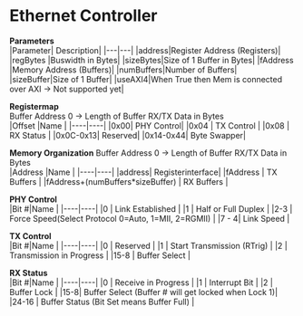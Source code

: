 
# Ethernet Controller
  
**Parameters**  
|Parameter| Description|
|---|---|
|address|Register Address (Registers)|
|regBytes |Buswidth in Bytes|
|sizeBytes|Size of 1 Buffer in Bytes|
|fAddress |Memory Address (Buffers)|
|numBuffers|Number of Buffers|
|sizeBuffer|Size of 1 Buffer|
|useAXI4|When True then Mem is connected over AXI -> Not supported yet|
  
**Registermap**  
Buffer Address 0 -> Length of Buffer RX/TX Data in Bytes   
|Offset |Name |
|----|----|
|0x00| PHY Control| 
|0x04 | TX Control | 
|0x08 | RX Status | 
|0x0C-0x13| Reserved|
|0x14-0x44| Byte Swapper|
  
**Memory Organization**
Buffer Address 0 -> Length of Buffer RX/TX Data in Bytes   
|Address |Name |
|----|----|
|address| Registerinterface| 
|fAddress | TX Buffers | 
|fAddress+(numBuffers*sizeBuffer) | RX Buffers | 

**PHY Control**    
|Bit #|Name |
|----|----|
|0 | Link Established |
|1 | Half or Full Duplex | 
|2-3 | Force Speed(Select Protocol 0=Auto, 1=MII, 2=RGMII) |
|7 - 4| Link Speed |
  
**TX Control**   
|Bit #|Name |
|----|----|
|0 | Reserved |
|1 | Start Transmission (RTrig) |
|2 | Transmission in Progress |
|15-8 | Buffer Select |
  
**RX Status**  
|Bit #|Name |
|----|----|
|0 | Receive in Progress |
|1 | Interrupt Bit |
|2 | Buffer Lock |
|15-8| Buffer Select (Buffer # will get locked when Lock 1)|
|24-16 | Buffer Status (Bit Set means Buffer Full) |